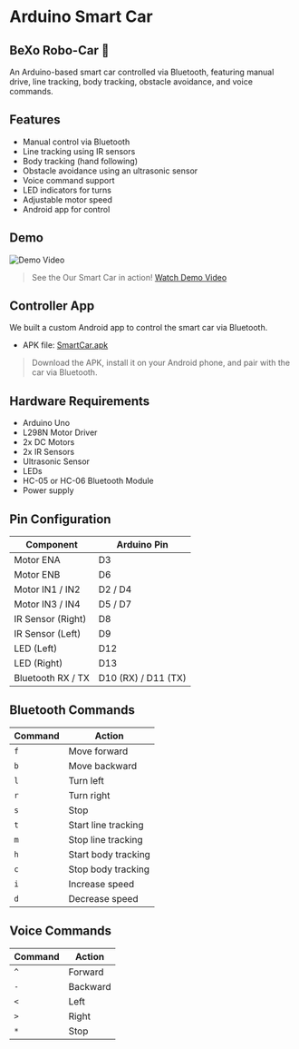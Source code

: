 # Arduino Smart Car
## BeXo Robo-Car 🚗 

An Arduino-based smart car controlled via Bluetooth, featuring manual drive, line tracking, body tracking, obstacle avoidance, and voice commands.

## Features

- Manual control via Bluetooth
- Line tracking using IR sensors
- Body tracking (hand following)
- Obstacle avoidance using an ultrasonic sensor
- Voice command support
- LED indicators for turns
- Adjustable motor speed
- Android app for control

## Demo

![Demo Video](demo.gif)

> See the Our Smart Car in action! [Watch Demo Video](https://drive.google.com/file/d/1O149gt_AgX-mamy1_R3PByUx-fu_hJUl/view?usp=drive_link) 

## Controller App

We built a custom Android app to control the smart car via Bluetooth.
- APK file: [SmartCar.apk](./SmartCar.apk)

> Download the APK, install it on your Android phone, and pair with the car via Bluetooth.

## Hardware Requirements

- Arduino Uno
- L298N Motor Driver
- 2x DC Motors
- 2x IR Sensors
- Ultrasonic Sensor
- LEDs
- HC-05 or HC-06 Bluetooth Module
- Power supply

## Pin Configuration

| Component           | Arduino Pin        |
|---------------------|---------------------|
| Motor ENA           | D3                  |
| Motor ENB           | D6                  |
| Motor IN1 / IN2     | D2 / D4              |
| Motor IN3 / IN4     | D5 / D7              |
| IR Sensor (Right)   | D8                  |
| IR Sensor (Left)    | D9                  |
| LED (Left)          | D12                 |
| LED (Right)         | D13                 |
| Bluetooth RX / TX   | D10 (RX) / D11 (TX)  |

## Bluetooth Commands

| Command | Action               |
|---------|----------------------|
| `f`     | Move forward          |
| `b`     | Move backward         |
| `l`     | Turn left             |
| `r`     | Turn right            |
| `s`     | Stop                  |
| `t`     | Start line tracking   |
| `m`     | Stop line tracking    |
| `h`     | Start body tracking   |
| `c`     | Stop body tracking    |
| `i`     | Increase speed        |
| `d`     | Decrease speed        |

## Voice Commands

| Command | Action    |
|---------|-----------|
| `^`     | Forward    |
| `-`     | Backward   |
| `<`     | Left       |
| `>`     | Right      |
| `*`     | Stop       |
